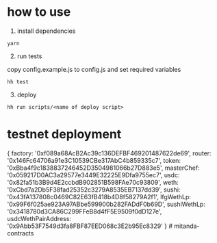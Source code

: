 # how to use
1. install dependencies
```
yarn
```

2.  run tests

copy config.example.js to config.js and set required variables

```
hh test
```
3. deploy
```
hh run scripts/<name of deploy script>
```

# testnet deployment
{
  factory: '0xf089a68AcB2Ac39c136DEFBF469201487622de69',
  router: '0x146Fc64706a91e3C10539CBe317AbC4b859335c7',
  token: '0xBba4f9c1838837246452D3504981066b27D883e5',
  masterChef: '0x059217D0AC3a29577e3449E32225E9Dfa9755ec7',
  usdc: '0x82fa51b3B9d4E2ccbdB902851B598FAe70c93809',
  weth: '0xCbd7a2Db5F38fad25352c3279A8535EB7137dd39',
  sushi: '0x43fA137808c0469C82E63fB418b4D8f58279A2f1',
  lfgWethLp: '0x99F6f025ae923A97ABbe599900b282FADdF0b69D',
  sushiWethLp: '0x3418780d3CA86C299FFeB8d4fF5E9509f0dD127e',
  usdcWethPairAddress: '0x9Abb53F7549d3fa8FBF87EED068c3E2b95Ec8329'
}
#   m i t a n d a - c o n t r a c t s  
 